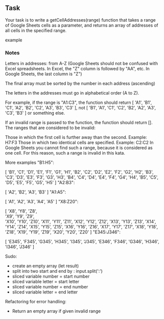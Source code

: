 ## Task

Your task is to write a getCellAddresses(range) function that takes a range of Google Sheets cells as a parameter, and returns an array of addresses of all cells in the specified range.

example

### Notes

Letters in addresses: from A-Z (Google Sheets should not be confused with Excel spreadsheets. In Excel, the "Z" column is followed by "AA", etc. In Google Sheets, the last column is "Z")

The final array must be sorted by the number in each address (ascending)

The letters in the addresses must go in alphabetical order (A to Z).

For example, if the range is "A1:C3", the function should return [ 'A1', 'B1', 'C1', 'A2', 'B2', 'C2', 'A3', 'B3', 'C3' ],
not [ 'B1', 'A1', 'C1', 'C2', 'B2', 'A2', 'A3', 'C3', 'B3' ] or something else.

If an invalid range is passed to the function, the function should return [].
The ranges that are considered to be invalid:

Those in which the first cell is further away than the second.
Example: H7:F3
Those in which two identical cells are specified.
Example: C2:C2
In Google Sheets you cannot find such a range, because it is considered as one cell. For this reason, such a range is invalid in this kata.

More examples
"B1:H5":

[
    'B1', 'C1', 'D1', 'E1', 'F1', 'G1', 'H1',
    'B2', 'C2', 'D2', 'E2', 'F2', 'G2', 'H2', 
    'B3', 'C3', 'D3', 'E3', 'F3', 'G3', 'H3', 
    'B4', 'C4', 'D4', 'E4', 'F4', 'G4', 'H4',
    'B5', 'C5', 'D5', 'E5', 'F5', 'G5', 'H5'
]
"A2:B3":

[ 'A2', 'B2', 'A3', 'B3' ]
"A1:A5":

[ 'A1', 'A2', 'A3', 'A4', 'A5' ]
"X8:Z20":

[
    'X8',  'Y8',  'Z8',  
    'X9',  'Y9',  'Z9',  
    'X10', 'Y10', 'Z10', 
    'X11', 'Y11', 'Z11',
    'X12', 'Y12', 'Z12',
    'X13', 'Y13', 'Z13', 
    'X14', 'Y14', 'Z14', 
    'X15', 'Y15', 'Z15', 
    'X16', 'Y16', 'Z16', 
    'X17', 'Y17', 'Z17',
    'X18', 'Y18', 'Z18', 
    'X19', 'Y19', 'Z19', 
    'X20', 'Y20', 'Z20'
]
"E345:J346":

[
    'E345', 'F345', 'G345', 'H345', 'I345', 'J345',
    'E346', 'F346', 'G346', 'H346', 'I346', 'J346'
]

Sudo:

- create an empty array (let result)
- split into two start and end by : input.split(':')
- sliced variable number = start number
- sliced variable letter = start letter
- sliced variable number = end number
- sliced variable letter = end letter

Refactoring for error handling:

- Return an empty array if given invalid range
